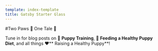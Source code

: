 ```yaml
---
template: index-template
title: Gatsby Starter Glass
---
```

\#Two Paws 🐾 One Tale 📖

Tune in for blog posts on 🐶 **Puppy Training**, 🦴 **Feeding a Healthy Puppy Diet**, and all things ❤️** Raising a Healthy Puppy**!
